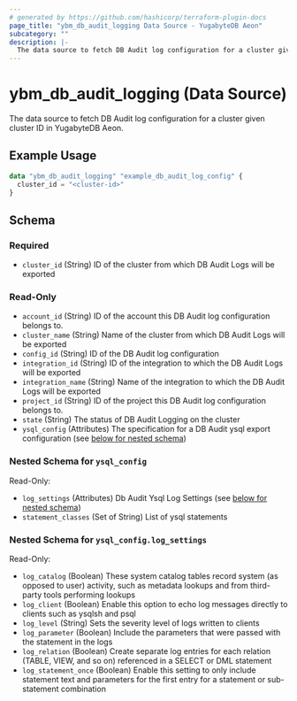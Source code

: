 ```yaml
---
# generated by https://github.com/hashicorp/terraform-plugin-docs
page_title: "ybm_db_audit_logging Data Source - YugabyteDB Aeon"
subcategory: ""
description: |-
  The data source to fetch DB Audit log configuration for a cluster given cluster ID in YugabyteDB Aeon.
---
```


# ybm_db_audit_logging (Data Source)

The data source to fetch DB Audit log configuration for a cluster given cluster ID in YugabyteDB Aeon.

## Example Usage

```terraform
data "ybm_db_audit_logging" "example_db_audit_log_config" {
  cluster_id = "<cluster-id>"
}
```

<!-- schema generated by tfplugindocs -->
## Schema

### Required

- `cluster_id` (String) ID of the cluster from which DB Audit Logs will be exported

### Read-Only

- `account_id` (String) ID of the account this DB Audit log configuration belongs to.
- `cluster_name` (String) Name of the cluster from which DB Audit Logs will be exported
- `config_id` (String) ID of the DB Audit log configuration
- `integration_id` (String) ID of the integration to which the DB Audit Logs will be exported
- `integration_name` (String) Name of the integration to which the DB Audit Logs will be exported
- `project_id` (String) ID of the project this DB Audit log configuration belongs to.
- `state` (String) The status of DB Audit Logging on the cluster
- `ysql_config` (Attributes) The specification for a DB Audit ysql export configuration (see [below for nested schema](#nestedatt--ysql_config))

<a id="nestedatt--ysql_config"></a>
### Nested Schema for `ysql_config`

Read-Only:

- `log_settings` (Attributes) Db Audit Ysql Log Settings (see [below for nested schema](#nestedatt--ysql_config--log_settings))
- `statement_classes` (Set of String) List of ysql statements

<a id="nestedatt--ysql_config--log_settings"></a>
### Nested Schema for `ysql_config.log_settings`

Read-Only:

- `log_catalog` (Boolean) These system catalog tables record system (as opposed to user) activity, such as metadata lookups and from third-party tools performing lookups
- `log_client` (Boolean) Enable this option to echo log messages directly to clients such as ysqlsh and psql
- `log_level` (String) Sets the severity level of logs written to clients
- `log_parameter` (Boolean) Include the parameters that were passed with the statement in the logs
- `log_relation` (Boolean) Create separate log entries for each relation (TABLE, VIEW, and so on) referenced in a SELECT or DML statement
- `log_statement_once` (Boolean) Enable this setting to only include statement text and parameters for the first entry for a statement or sub-statement combination
